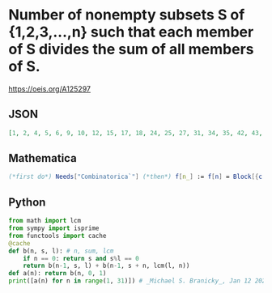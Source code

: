 # Number of nonempty subsets S of \{1,2,3,\.\.\.,n\} such that each member of S divides the sum of all members of S\.
https://oeis.org/A125297
## JSON
```JSON
[1, 2, 4, 5, 6, 9, 10, 12, 15, 17, 18, 24, 25, 27, 31, 34, 35, 42, 43, 59, 62, 63, 64, 82, 83, 84, 88, 97, 98, 146, 147, 153, 156, 157, 158, 185, 186, 187, 189, 314, 315, 337, 338, 343, 430, 431, 432, 491, 492, 495, 497, 500, 501]
```
## Mathematica
```Mathematica
(*first do*) Needs["Combinatorica`"] (*then*) f[n_] := f[n] = Block[{c = 0, k = 0, lmt = 2^(n - 1), lst = Range[n - 1], s = {}}, While[k < lmt + 1, k++; s = NextSubset[lst, s]; t = Join[s, {n}]; If[ Union[ IntegerQ@ # & /@ (Plus @@ t/t)] == {True}, c++ ]]; c]; Do[ Print[{n, f@n}], {n, 28}]; Table[ Sum[ f@i, {i, n}], {n, 28}] (* _Robert G. Wilson v_, Jul 18 2007 *)
```
## Python
```Python
from math import lcm
from sympy import isprime
from functools import cache
@cache
def b(n, s, l): # n, sum, lcm
    if n == 0: return s and s%l == 0
    return b(n-1, s, l) + b(n-1, s + n, lcm(l, n))
def a(n): return b(n, 0, 1)
print([a(n) for n in range(1, 31)]) # _Michael S. Branicky_, Jan 12 2022
```
